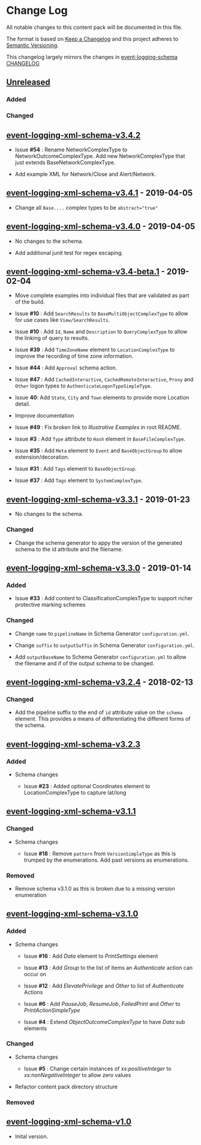 # Change Log

All notable changes to this content pack will be documented in this file.

The format is based on [Keep a Changelog](http://keepachangelog.com/)
and this project adheres to [Semantic Versioning](http://semver.org/).

This changelog largely mirrors the changes in [event-logging-schema CHANGELOG](https://github.com/gchq/event-logging-schema/blob/master/CHANGELOG.md)

## [Unreleased]

### Added

### Changed

## [event-logging-xml-schema-v3.4.2]

* Issue **#54** : Rename NetworkComplexType to NetworkOutcomeComplexType. Add new NetworkComplexType that just extends BaseNetworkComplexType.

* Add example XML for Network/Close and Alert/Network.


## [event-logging-xml-schema-v3.4.1] - 2019-04-05

* Change all `Base....` complex types to be `abstract="true"`


## [event-logging-xml-schema-v3.4.0] - 2019-04-05

* No changes to the schema.

* Add additional junit test for regex escaping.


## [event-logging-xml-schema-v3.4-beta.1] - 2019-02-04

* Move complete examples into individual files that are validated as part of the build.

* Issue **#10** : Add `SearchResults` to `BaseMultiObjectComplexType` to allow for use cases like `View/SearchResults`. 

* Issue **#10** : Add `Id`, `Name` and `Description` to `QueryComplexType` to allow the linking of query to results.

* Issue **#39** : Add `TimeZoneName` element to `LocationComplexType` to improve the recording of time zone information.

* Issue **#44** : Add `Approval` schema action.

* Issue **#47** : Add `CachedInteractive`, `CachedRemoteInteractive`, `Proxy` and `Other` logon types to `AuthenticateLogonTypeSimpleType`.

* Issue **40**: Add `State`, `City` and `Town` elements to provide more Location detail.

* Improve documentation

* Issue **#49** : Fix broken link to _Illustrative Examples_ in root README.

* Issue **#3** : Add `Type` attribute to `Hash` element in `BaseFileComplexType`.

* Issue **#35** : Add `Meta` element to `Event` and `BaseObjectGroup` to allow extension/decoration.

* Issue **#31** : Add `Tags` element to `BaseObjectGroup`.

* Issue **#37** : Add `Tags` element to `SystemComplexType`.


## [event-logging-xml-schema-v3.3.1] - 2019-01-23

* No changes to the schema.

### Changed

* Change the schema generator to appy the version of the generated schema to the id attribute and the filename.


## [event-logging-xml-schema-v3.3.0] - 2019-01-14

### Added

* Issue **#33** : Add content to ClassificationComplexType to support richer protective marking schemes

### Changed

* Change `name` to `pipelineName` in Schema Generator `configuration.yml`.

* Change `suffix` to `outputSuffix` in Schema Generator `configuration.yml`.

* Add `outputBaseName` to Schema Generator `configuration.yml` to allow the filename and if of the output schema to be changed.


## [event-logging-xml-schema-v3.2.4] - 2018-02-13

### Changed

* Add the pipeline suffix to the end of `id` attribute value on the `schema` element. This provides a means of differentiating the different forms of the schema.



## [event-logging-xml-schema-v3.2.3]

### Added

* Schema changes

    * Issue **#23** : Added optional Coordinates element to LocationComplexType to capture lat/long

## [event-logging-xml-schema-v3.1.1]

### Changed

* Schema changes

    * Issue **#18** : Remove `pattern` from `VersionSimpleType` as this is trumped by the enumerations. Add past versions as enumerations.

### Removed

* Remove schema v3.1.0 as this is broken due to a missing version enumeration

## [event-logging-xml-schema-v3.1.0]

### Added

* Schema changes

    * Issue **#16** : Add _Data_ element to _PrintSettings_ element

    * Issue **#13** : Add _Group_ to the list of items an _Authenticate_ action can occur on

    * Issue **#12** : Add _ElevatePrivilege_ and _Other_ to list of _Authenticate_ Actions

    * Issue **#6** : Add _PauseJob_, _ResumeJob_, _FailedPrint_ and _Other_ to _PrintActionSimpleType_

    * Issue **#4** : Extend _ObjectOutcomeComplexType_ to have _Data_ sub elements

### Changed

* Schema changes

    * Issue **#5** : Change certain instances of _xs:positiveInteger_ to _xs:nonNegativeInteger_ to allow zero values

* Refactor content pack directory structure

### Removed

## [event-logging-xml-schema-v1.0]

* Inital version.


[Unreleased]: https://github.com/gchq/stroom-content/compare/event-logging-xml-schema-v3.4.2...HEAD
[event-logging-xml-schema-v3.4.2]: https://github.com/gchq/stroom-content/compare/event-logging-xml-schema-v3.4.1...event-logging-xml-schema-v3.4.2
[event-logging-xml-schema-v3.4.1]: https://github.com/gchq/stroom-content/compare/event-logging-xml-schema-v3.4.0...event-logging-xml-schema-v3.4.1
[event-logging-xml-schema-v3.4.0]: https://github.com/gchq/stroom-content/compare/event-logging-xml-schema-v3.4-beta.1...event-logging-xml-schema-v3.4.0
[event-logging-xml-schema-v3.4-beta.1]: https://github.com/gchq/stroom-content/compare/event-logging-xml-schema-v3.3.1...event-logging-xml-schema-v3.4-beta.1
[event-logging-xml-schema-v3.3.1]: https://github.com/gchq/stroom-content/compare/event-logging-xml-schema-v3.3.0...event-logging-xml-schema-v3.3.1
[event-logging-xml-schema-v3.3.0]: https://github.com/gchq/stroom-content/compare/event-logging-xml-schema-v3.2.4...event-logging-xml-schema-v3.3.0
[event-logging-xml-schema-v3.2.4]: https://github.com/gchq/stroom-content/compare/event-logging-xml-schema-v3.2.3...event-logging-xml-schema-v3.2.4
[event-logging-xml-schema-v3.2.3]: https://github.com/gchq/stroom-content/compare/event-logging-xml-schema-v3.1.1...event-logging-xml-schema-v3.2.3
[event-logging-xml-schema-v3.1.1]: https://github.com/gchq/stroom-content/compare/event-logging-xml-schema-v3.1.0...event-logging-xml-schema-v3.1.1
[event-logging-xml-schema-v3.1.0]: https://github.com/gchq/stroom-content/compare/event-logging-xml-schema-v1.0...event-logging-xml-schema-v3.1.0
[event-logging-xml-schema-v1.0]: https://github.com/gchq/stroom-content/compare/event-logging-xml-schema-v1.0...event-logging-xml-schema-v1.0


